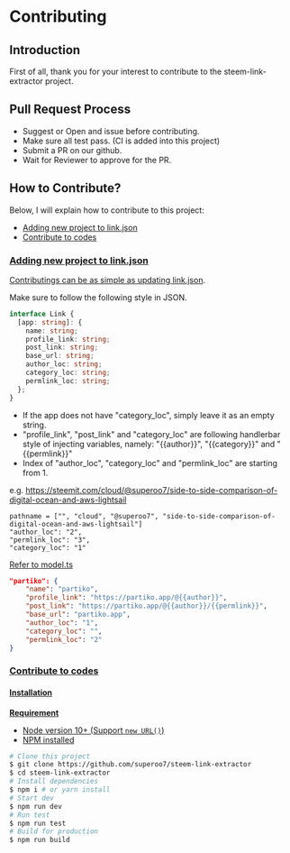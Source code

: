 # Contributing

## Introduction

First of all, thank you for your interest to contribute to the steem-link-extractor project.

## Pull Request Process

- Suggest or Open and issue before contributing.
- Make sure all test pass. (CI is added into this project)
- Submit a PR on our github.
- Wait for Reviewer to approve for the PR.

## How to Contribute?

Below, I will explain how to contribute to this project:

- [Adding new project to link.json](#m1)
- [Contribute to codes](#m2)

<a href="#m1" />

### Adding new project to link.json

Contributings can be as simple as updating [link.json](src/lib/link.json).

Make sure to follow the following style in JSON.

```ts
interface Link {
  [app: string]: {
    name: string;
    profile_link: string;
    post_link: string;
    base_url: string;
    author_loc: string;
    category_loc: string;
    permlink_loc: string;
  };
}
```

- If the app does not have "category_loc", simply leave it as an empty string.
- "profile_link", "post_link" and "category_loc" are following handlerbar style of injecting variables, namely: "{{author}}", "{{category}}" and "{{permlink}}"
- Index of "author_loc", "category_loc" and "permlink_loc" are starting from 1.

e.g. https://steemit.com/cloud/@superoo7/side-to-side-comparison-of-digital-ocean-and-aws-lightsail

```
pathname = ["", "cloud", "@superoo7", "side-to-side-comparison-of-digital-ocean-and-aws-lightsail"]
"author_loc": "2",
"permlink_loc": "3",
"category_loc": "1"
```

[Refer to model.ts](src/lib/model.ts)

```json
"partiko": {
    "name": "partiko",
    "profile_link": "https://partiko.app/@{{author}}",
    "post_link": "https://partiko.app/@{{author}}/{{permlink}}",
    "base_url": "partiko.app",
    "author_loc": "1",
    "category_loc": "",
    "permlink_loc": "2"
}
```

<a href="#m2" />

### Contribute to codes

#### Installation

**Requirement**

- Node version 10+ (Support `new URL()`)
- NPM installed

```sh
# Clone this project
$ git clone https://github.com/superoo7/steem-link-extractor
$ cd steem-link-extractor
# Install dependencies
$ npm i # or yarn install
# Start dev
$ npm run dev
# Run test
$ npm run test
# Build for production
$ npm run build
```
